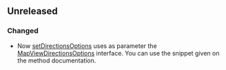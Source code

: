 ## Unreleased

### Changed

- Now [setDirectionsOptions](https://pub.dev/documentation/situm_flutter/latest/wayfinding/MapViewController/setDirectionsOptions.html) uses as parameter the [MapViewDirectionsOptions](https://pub.dev/documentation/situm_flutter/latest/wayfinding/MapViewDirectionsOptions-class.html) interface. You can use the snippet given on the method documentation.
